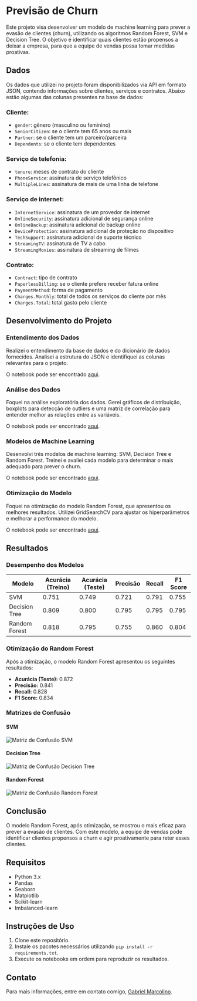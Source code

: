 # Previsão de Churn

Este projeto visa desenvolver um modelo de machine learning para prever a evasão de clientes (churn), utilizando os algoritmos Random Forest, SVM e Decision Tree. O objetivo é identificar quais clientes estão propensos a deixar a empresa, para que a equipe de vendas possa tomar medidas proativas.

## Dados

Os dados que utilizei no projeto foram disponibilizados via API em formato JSON, contendo informações sobre clientes, serviços e contratos. Abaixo estão algumas das colunas presentes na base de dados:

### Cliente:
- `gender`: gênero (masculino ou feminino)
- `SeniorCitizen`: se o cliente tem 65 anos ou mais
- `Partner`: se o cliente tem um parceiro/parceira
- `Dependents`: se o cliente tem dependentes

### Serviço de telefonia:
- `tenure`: meses de contrato do cliente
- `PhoneService`: assinatura de serviço telefônico
- `MultipleLines`: assinatura de mais de uma linha de telefone

### Serviço de internet:
- `InternetService`: assinatura de um provedor de internet
- `OnlineSecurity`: assinatura adicional de segurança online
- `OnlineBackup`: assinatura adicional de backup online
- `DeviceProtection`: assinatura adicional de proteção no dispositivo
- `TechSupport`: assinatura adicional de suporte técnico
- `StreamingTV`: assinatura de TV a cabo
- `StreamingMovies`: assinatura de streaming de filmes

### Contrato:
- `Contract`: tipo de contrato
- `PaperlessBilling`: se o cliente prefere receber fatura online
- `PaymentMethod`: forma de pagamento
- `Charges.Monthly`: total de todos os serviços do cliente por mês
- `Charges.Total`: total gasto pelo cliente

## Desenvolvimento do Projeto

### Entendimento dos Dados

Realizei o entendimento da base de dados e do dicionário de dados fornecidos. Analisei a estrutura do JSON e identifiquei as colunas relevantes para o projeto.

O notebook pode ser encontrado [aqui](Limpeza.ipynb).

### Análise dos Dados

Foquei na análise exploratória dos dados. Gerei gráficos de distribuição, boxplots para detecção de outliers e uma matriz de correlação para entender melhor as relações entre as variáveis.

O notebook pode ser encontrado [aqui](analise.ipynb).

### Modelos de Machine Learning

Desenvolvi três modelos de machine learning: SVM, Decision Tree e Random Forest. Treinei e avaliei cada modelo para determinar o mais adequado para prever o churn.

O notebook pode ser encontrado [aqui](treinamento.ipynb).

### Otimização do Modelo

Foquei na otimização do modelo Random Forest, que apresentou os melhores resultados. Utilizei GridSearchCV para ajustar os hiperparâmetros e melhorar a performance do modelo.

O notebook pode ser encontrado [aqui](otimizacao.ipynb).

## Resultados

### Desempenho dos Modelos

| Modelo         | Acurácia (Treino) | Acurácia (Teste) | Precisão | Recall | F1 Score |
|----------------|-------------------|------------------|----------|--------|----------|
| SVM            | 0.751             | 0.749            | 0.721    | 0.791  | 0.755    |
| Decision Tree  | 0.809             | 0.800            | 0.795    | 0.795  | 0.795    |
| Random Forest  | 0.818             | 0.795            | 0.755    | 0.860  | 0.804    |

### Otimização do Random Forest

Após a otimização, o modelo Random Forest apresentou os seguintes resultados:

- **Acurácia (Teste):** 0.872
- **Precisão:** 0.841
- **Recall:** 0.828
- **F1 Score:** 0.834

### Matrizes de Confusão

#### SVM
![Matriz de Confusão SVM](imags/svg.png)

#### Decision Tree
![Matriz de Confusão Decision Tree](imags/dt.png)

#### Random Forest
![Matriz de Confusão Random Forest](imags/rf.png)

## Conclusão

O modelo Random Forest, após otimização, se mostrou o mais eficaz para prever a evasão de clientes. Com este modelo, a equipe de vendas pode identificar clientes propensos a churn e agir proativamente para reter esses clientes.

## Requisitos

- Python 3.x
- Pandas
- Seaborn
- Matplotlib
- Scikit-learn
- Imbalanced-learn

## Instruções de Uso

1. Clone este repositório.
2. Instale os pacotes necessários utilizando `pip install -r requirements.txt`.
3. Execute os notebooks em ordem para reproduzir os resultados.

## Contato

Para mais informações, entre em contato comigo, [Gabriel Marcolino](mailto:gabrielmarcolinoramosbh@gmail.com).
